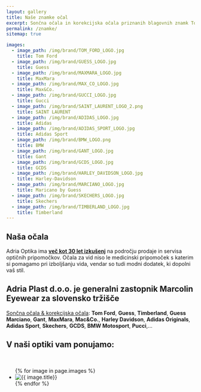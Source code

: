 ```yaml
---
layout: gallery
title: Naše znamke očal
excerpt: Sončna očala in korekcijska očala priznanih blagovnih znamk Tom Ford, Guess, MaxMara, Max&co., Montbalnc, Swarovski, Gant, Timberland, Diesel..
permalink: /znamke/
sitemap: true

images:
  - image_path: /img/brand/TOM_FORD_LOGO.jpg
    title: Tom Ford
  - image_path: /img/brand/GUESS_LOGO.jpg
    title: Guess
  - image_path: /img/brand/MAXMARA_LOGO.jpg
    title: MaxMara
  - image_path: /img/brand/MAX_CO_LOGO.jpg
    title: Max&Co.
  - image_path: /img/brand/GUCCI_LOGO.jpg
    title: Gucci
  - image_path: /img/brand/SAINT_LAURENT_LOGO_2.png
    title: SAINT LAURENT
  - image_path: /img/brand/ADIDAS_LOGO.jpg
    title: Adidas
  - image_path: /img/brand/ADIDAS_SPORT_LOGO.jpg
    title: Adidas Sport
  - image_path: /img/brand/BMW_LOGO.png
    title: BMW
  - image_path: /img/brand/GANT_LOGO.jpg
    title: Gant
  - image_path: /img/brand/GCDS_LOGO.jpg
    title: GCDS
  - image_path: /img/brand/HARLEY_DAVIDSON_LOGO.jpg
    title: Harley-Davidson
  - image_path: /img/brand/MARCIANO_LOGO.jpg
    title: Maricano by Guess
  - image_path: /img/brand/SKECHERS_LOGO.jpg
    title: Skechers
  - image_path: /img/brand/TIMBERLAND_LOGO.jpg
    title: Timberland
---
```



## Naša očala

Adria Optika ima **[več kot 30 let izkušenj](/o-nas/)** na področju prodaje in servisa optičnih pripomočkov.
Očala za vid niso le medicinski pripomoček s katerim si pomagamo pri izboljšanju vida, vendar so tudi modni dodatek, ki dopolni vaš stil. 

## Adria Plast d.o.o. je generalni zastopnik Marcolin Eyewear za slovensko tržišče
[Sončna očala & korekcijska očala](/ocala/):
**Tom Ford**, **Guess**, **Timberland**, **Guess Marciano**, **Gant**, **MaxMara**, **Mac&Co.**, **Harley Davidson**, **Adidas Originals**, **Adidas Sport**, **Skechers**, **GCDS**, **BMW Motosport**, **Pucci**,...

## V naši optiki vam ponujamo:

<br/>

<ul class="photo-gallery">
  {% for image in page.images %}
    <li><a target="popupwindow" rel="nofollow noreferrer" onclick="window.open('http://marcolin.com/en/brand/', 'popupwindow', 'scrollbars=yes,width=800,height=500');return true"><img class="transform-big" src="{{ image.image_path }}" alt="{{ image.title}}" title="{{ image.title}}"/></a></li>
  {% endfor %}
</ul>
